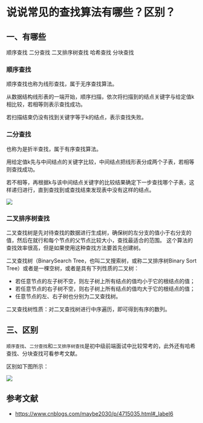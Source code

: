 # 说说常见的查找算法有哪些？区别？

## 一、有哪些

顺序查找
二分查找
二叉排序树查找
哈希查找
分块查找


### 顺序查找

顺序查找也称为线形查找，属于无序查找算法。

从数据结构线形表的一端开始，顺序扫描，依次将扫描到的结点关键字与给定值k相比较，若相等则表示查找成功。

若扫描结束仍没有找到关键字等于k的结点，表示查找失败。

### 二分查找

也称为是折半查找，属于有序查找算法。

用给定值k先与中间结点的关键字比较，中间结点把线形表分成两个子表，若相等则查找成功。

若不相等，再根据k与该中间结点关键字的比较结果确定下一步查找哪个子表，这样递归进行，直到查找到或查找结束发现表中没有这样的结点。

![](https://pic2.zhimg.com/v2-43339b963db63b33107b56503ad6b1b5_b.gif)

### 二叉排序树查找

二叉查找树是先对待查找的数据进行生成树，确保树的左分支的值小于右分支的值，然后在就行和每个节点的父节点比较大小，查找最适合的范围。 这个算法的查找效率很高，但是如果使用这种查找方法要首先创建树。

二叉查找树（BinarySearch Tree，也叫二叉搜索树，或称二叉排序树Binary Sort Tree）或者是一棵空树，或者是具有下列性质的二叉树：

- 若任意节点的左子树不空，则左子树上所有结点的值均小于它的根结点的值；
- 若任意节点的右子树不空，则右子树上所有结点的值均大于它的根结点的值；
- 任意节点的左、右子树也分别为二叉查找树。

二叉查找树性质：对二叉查找树进行中序遍历，即可得到有序的数列。


## 三、区别

`顺序查找`、`二分查找`和`二叉排序树查找`是初中级前端面试中比较常考的，此外还有哈希查找、分块查找可看参考文献。

区别如下图所示：

![](https://cdn.bayuechuqi.com/blog%2F123.png)

## 参考文献

- https://www.cnblogs.com/maybe2030/p/4715035.html#_label6